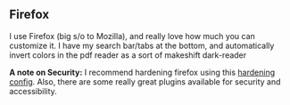 Firefox
----------
I use Firefox (big s/o to Mozilla), and really love how much you can customize it. I have my search bar/tabs at the bottom,
and automatically invert colors in the pdf reader as a sort of makeshift dark-reader

**A note on Security:** I recommend hardening firefox using this [hardening config](https://github.com/arkenfox/user.js).
Also, there are some really great plugins available for security and accessibility.
